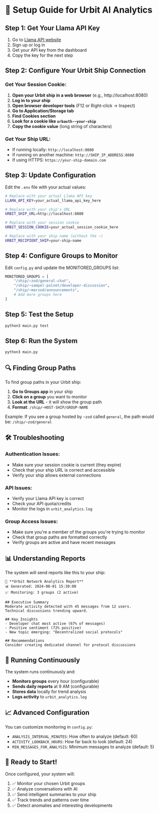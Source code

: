 # 🔧 Setup Guide for Urbit AI Analytics

## Step 1: Get Your Llama API Key

1. Go to [Llama API website](https://api.llama.com/)
2. Sign up or log in
3. Get your API key from the dashboard
4. Copy the key for the next step

## Step 2: Configure Your Urbit Ship Connection

### Get Your Session Cookie:

1. **Open your Urbit ship in a web browser** (e.g., http://localhost:8080)
2. **Log in to your ship**
3. **Open browser developer tools** (F12 or Right-click → Inspect)
4. **Go to Application/Storage tab**
5. **Find Cookies section**
6. **Look for a cookie like `urbauth-~your-ship`**
7. **Copy the cookie value** (long string of characters)

### Get Your Ship URL:
- If running locally: `http://localhost:8080`
- If running on another machine: `http://SHIP_IP_ADDRESS:8080`
- If using HTTPS: `https://your-ship-domain.com`

## Step 3: Update Configuration

Edit the `.env` file with your actual values:

```bash
# Replace with your actual Llama API key
LLAMA_API_KEY=your_actual_llama_api_key_here

# Replace with your ship's URL
URBIT_SHIP_URL=http://localhost:8080

# Replace with your session cookie
URBIT_SESSION_COOKIE=your_actual_session_cookie_here

# Replace with your ship name (without the ~)
URBIT_RECIPIENT_SHIP=your-ship-name
```

## Step 4: Configure Groups to Monitor

Edit `config.py` and update the MONITORED_GROUPS list:

```python
MONITORED_GROUPS = [
    "/ship/~zod/general-chat",
    "/ship/~sampel-palnet/developer-discussion",
    "/ship/~marzod/announcements",
    # Add more groups here
]
```

## Step 5: Test the Setup

```bash
python3 main.py test
```

## Step 6: Run the System

```bash
python3 main.py
```

## 🔍 Finding Group Paths

To find group paths in your Urbit ship:

1. **Go to Groups app** in your ship
2. **Click on a group** you want to monitor
3. **Look at the URL** - it will show the group path
4. **Format**: `/ship/~HOST-SHIP/GROUP-NAME`

Example: If you see a group hosted by `~zod` called `general`, the path would be:
`/ship/~zod/general`

## 🛠️ Troubleshooting

### Authentication Issues:
- Make sure your session cookie is current (they expire)
- Check that your ship URL is correct and accessible
- Verify your ship allows external connections

### API Issues:
- Verify your Llama API key is correct
- Check your API quota/credits
- Monitor the logs in `urbit_analytics.log`

### Group Access Issues:
- Make sure you're a member of the groups you're trying to monitor
- Check that group paths are formatted correctly
- Verify groups are active and have recent messages

## 📊 Understanding Reports

The system will send reports like this to your ship:

```
🤖 **Urbit Network Analytics Report**
📊 Generated: 2024-08-01 15:30:00
📈 Monitoring: 3 groups (2 active)

## Executive Summary  
Moderate activity detected with 45 messages from 12 users.
Technical discussions trending upward.

## Key Insights
- Developer chat most active (67% of messages)
- Positive sentiment (72% positive)
- New topic emerging: "Decentralized social protocols"

## Recommendations
Consider creating dedicated channel for protocol discussions
```

## 🔄 Running Continuously

The system runs continuously and:
- **Monitors groups** every hour (configurable)
- **Sends daily reports** at 9 AM (configurable)
- **Stores data** locally for trend analysis
- **Logs activity** to `urbit_analytics.log`

## 📈 Advanced Configuration

You can customize monitoring in `config.py`:

- `ANALYSIS_INTERVAL_MINUTES`: How often to analyze (default: 60)
- `ACTIVITY_LOOKBACK_HOURS`: How far back to look (default: 24)
- `MIN_MESSAGES_FOR_ANALYSIS`: Minimum messages to analyze (default: 5)

## 🚀 Ready to Start!

Once configured, your system will:
1. ✅ Monitor your chosen Urbit groups
2. ✅ Analyze conversations with AI
3. ✅ Send intelligent summaries to your ship
4. ✅ Track trends and patterns over time
5. ✅ Detect anomalies and interesting developments